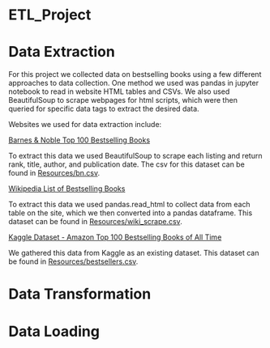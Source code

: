 # ETL_Project

# Data Extraction
For this project we collected data on bestselling books using a few different approaches to data collection. One method we used was pandas in jupyter notebook to read in website HTML tables and CSVs. We also used BeautifulSoup to scrape webpages for html scripts, which were then queried for specific data tags to extract the desired data.

Websites we used for data extraction include:

[Barnes & Noble Top 100 Bestselling Books](https://www.barnesandnoble.com/b/books/_/N-1fZ29Z8q8?Nrpp=20&page=) 

  To extract this data we used BeautifulSoup to scrape each listing and return rank, title, author, and publication date. The csv for this dataset can be found in [Resources/bn.csv](Resources/bn.csv).
    
[Wikipedia List of Bestselling Books](https://en.wikipedia.org/wiki/List_of_best-selling_books)

  To extract this data we used pandas.read_html to collect data from each table on the site, which we then converted into a pandas dataframe. This dataset can be found in [Resources/wiki_scrape.csv](Resources/wiki_scrape).
    
[Kaggle Dataset - Amazon Top 100 Bestselling Books of All Time](https://www.kaggle.com/ricardomendozavillar/amazon-top-100-bestselling-books-1995-2020)

  We gathered this data from Kaggle as an existing dataset. This dataset can be found in [Resources/bestsellers.csv](Resources/bestsellers.csv).

# Data Transformation



# Data Loading

